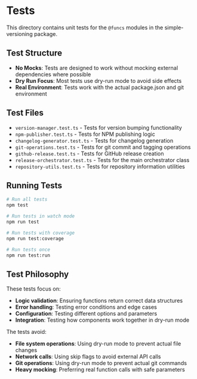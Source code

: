 # Tests

This directory contains unit tests for the `@funcs` modules in the simple-versioning package.

## Test Structure

- **No Mocks**: Tests are designed to work without mocking external dependencies where possible
- **Dry Run Focus**: Most tests use dry-run mode to avoid side effects
- **Real Environment**: Tests work with the actual package.json and git environment

## Test Files

- `version-manager.test.ts` - Tests for version bumping functionality
- `npm-publisher.test.ts` - Tests for NPM publishing logic
- `changelog-generator.test.ts` - Tests for changelog generation
- `git-operations.test.ts` - Tests for git commit and tagging operations
- `github-release.test.ts` - Tests for GitHub release creation
- `release-orchestrator.test.ts` - Tests for the main orchestrator class
- `repository-utils.test.ts` - Tests for repository information utilities

## Running Tests

```bash
# Run all tests
npm test

# Run tests in watch mode
npm run test

# Run tests with coverage
npm run test:coverage

# Run tests once
npm run test:run
```

## Test Philosophy

These tests focus on:

- **Logic validation**: Ensuring functions return correct data structures
- **Error handling**: Testing error conditions and edge cases
- **Configuration**: Testing different options and parameters
- **Integration**: Testing how components work together in dry-run mode

The tests avoid:

- **File system operations**: Using dry-run mode to prevent actual file changes
- **Network calls**: Using skip flags to avoid external API calls
- **Git operations**: Using dry-run mode to prevent actual git commands
- **Heavy mocking**: Preferring real function calls with safe parameters
